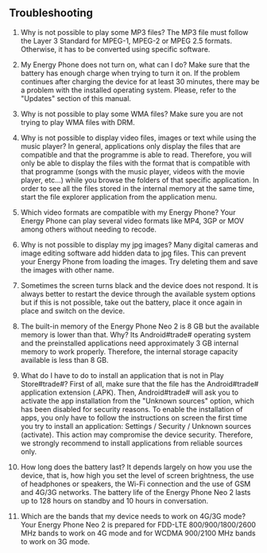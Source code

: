 ## Troubleshooting

1. Why is not possible to play some MP3 files?
  The MP3 file must follow the Layer 3 Standard for MPEG-1, MPEG-2 or MPEG 2.5 formats. Otherwise, it has to be converted using specific software.

2. My Energy Phone does not turn on, what can I do?
  Make sure that the battery has enough charge when trying to turn it on. If the problem continues after charging the device for at least 30 minutes, there may be a problem with the installed operating system.  Please, refer to the "Updates" section of this manual.

3. Why is not possible to play some WMA files?
  Make sure you are not trying to play WMA files with DRM.

4. Why is not possible to display video files, images or text while using the music player?
  In general, applications only display the files that are compatible and that the programme is able to read. Therefore, you will only be able to display the files with the format that is compatible with that programme \(songs with the music player, videos with the movie player, etc...\) while you browse the folders of that specific application. In order to see all the files stored in the internal memory at the same time, start the file explorer application from the application menu.

5. Which video formats are compatible with my Energy Phone?
  Your Energy Phone can play several video formats like MP4, 3GP or MOV among others without needing to recode.

6. Why is not possible to display my jpg images?
  Many digital cameras and image editing software add hidden data to jpg files.  This can prevent your Energy Phone from loading the images.  Try deleting them and save the images with other name.

7. Sometimes the screen turns black and the device does not respond.
  It is always better to restart the device through the available system options but if this is not possible, take out the battery, place it once again in place and switch on the device.

8. The built-in memory of the Energy Phone Neo 2 is 8 GB but the available memory is lower than that. Why?
  Its Android\#trade\# operating system and the preinstalled applications need approximately 3 GB internal memory to work properly. Therefore, the internal storage capacity available is less than 8 GB.

9. What do I have to do to install an application that is not in Play Store\#trade\#?
  First of all, make sure that the file has the Android\#trade\# application extension \(.APK\). Then, Android\#trade\# will ask you to activate the app installation from the "Unknown sources" option, which has been disabled for security reasons. To enable the installation of apps, you only have to follow the instructions on screen the first time you try to install an application: Settings \/ Security \/ Unknown sources \(activate\). This action may compromise the device security. Therefore, we strongly recommend to install applications from reliable sources only.

10. How long does the battery last?
  It depends largely on how you use the device, that is, how high you set the level of screen brightness, the use of headphones or speakers, the Wi-Fi connection and the use of GSM and 4G\/3G networks.  The battery life of the Energy Phone Neo 2 lasts up to 128 hours on standby and 10 hours in conversation.

11. Which are the bands that my device needs to work on 4G\/3G mode?
  Your Energy Phone Neo 2 is prepared for FDD-LTE 800\/900\/1800\/2600 MHz bands to work on 4G mode and for WCDMA 900\/2100 MHz bands to work on 3G mode.


